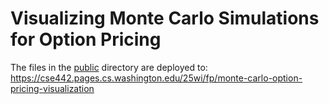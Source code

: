 # Visualizing Monte Carlo Simulations for Option Pricing

The files in the [public](/public) directory are deployed to: https://cse442.pages.cs.washington.edu/25wi/fp/monte-carlo-option-pricing-visualization
